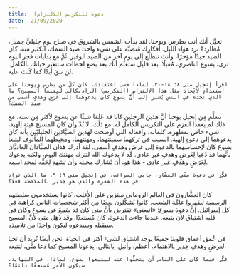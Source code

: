 ```yaml
---
title:  دعوة للتكريس (للالتزام)
date:  21/09/2020
---
```


تخيَّل أنك أنت بطرس ويوحنا. لقد بدأت الشمس بالشروق في صباح يومٍ جليليٍّ جميل، مُطاردةً برد هواء الليل. أفكارك مُنصبَّة على شيء واحد: صيد السمك، الكثير منه. كان الصيد جيدًا مؤخرًا، وأنتَ تتطلَّع إلى يومٍ آخر من الصيد الوفير. ثُمَّ مع بدايات فجر اليوم ترى، يسوع الناصري، مُقبلًا. بعد قليل ستعلم أنك بعد بضع لحظات ستتغير حياتك بالكامل. لن تبقَ أبدًا كما كُنتَ عليه.

`اقرأ إنجيل متى ٤: ١٨-٢٠. لماذا حسب اعتقادك، كان كلٌ من بطرس ويوحنا على استعدادٍ لاتِّخاذ مثل هذا الالتزام (التكريس) الراديكالي ليتبعا المسيح؟ ما الذي تجده في النص يُشير إلى أنَّ يسوع كان يدعوهما إلى غَرَضٍ وهدفٍ أسمى من صيد السمك؟`

نتعلَّم مِن إنجيل يوحنا أنَّ هذين الرجلين كانا قد عَلِمَا شيئًا عن يسوع لأكثر مِن سنة، مع ذلك لم يعقدا العزم على التكريس الكامل له. مع ذلك، لا بُدَّ وأن كان للمسيح هيئة إلهية، شيء خاص بمظهره، كلماته، وأفعاله التي أوضحت لهذين الصيَّادَين الجليليّين بأنه كان يدعوهما إلى دعوةٍ إلهية. السبب في تركهما سفينتهما، ومهنتهما، ومحيطهما المألوف ليتبعا يسوع كان لإحساسهما بالدعوة إلى غرضٍ وهدفٍ أسمى. لقد أدرك هذان الصيَّادان العاديَّان بأنَّهما قد دُعِيا لِغَرضٍ وهدفٍ غير عادي. قد لا يدعوك الله لتترك مهنتك اليوم، ولكنه يدعوك لِغَرَضٍ وهدفٍ غير عادي - هذا هو، أن تُشارك محبته وأن تشهد لِحَقِّه لمجد اسمه.

`فكِّر في دعوة متَّى العشَّار، جابي الضرائب، في إنجيل متى ٩: ٩. ما الذي تراه في هذه الفقرة والذي هو جدير بالملاحظة فعلًا؟`

كان العشَّارون في العالم الروماني مبتزين على الأغلب، كانوا يستخدمون سلطتهم الرسمية ليقهروا عامَّة الشعب. كانوا يُشكِّلون بعضًا مِن أكثر شخصيات الناس كراهية في كل إسرائيل. إنَّ دعوة يسوع: «اتبعني» تفترض بأنَّ متى كان قد سَمِعَ عن يسوع وكان في قلبه اشتياق لأن يتبعه. عندما جاءت الدعوة، كان مُستعدًا. وقد ذُهِل متى لأنَّ المسيح سيقبله وسيدعوه ليكون واحدًا من تلاميذه.

في عُمق أعماق قلوبنا جميعًا يوجد اشتياق لشيء أكثر في الحياة. نحن أيضًا نُريد أن نحيا لغرضٍ وهدفٍ جدير بالاهتمام، أعظم، وأنبل. بالتالي، يدعونا المسيح كما دعا متَّى، لنتبعه.

`فكِّر فيما كان على الناس أن يتخلُّوا عنه ليتبعوا يسوع. لماذا، في النهاية، سيكون الأمر مُستحقًا دائمًا؟`